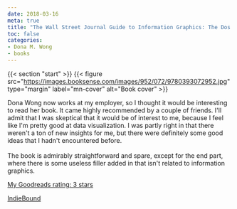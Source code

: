 ```yaml
---
date: 2018-03-16
meta: true
title: "The Wall Street Journal Guide to Information Graphics: The Dos and Don'ts of Presenting Data, Facts, and Figures"
toc: false
categories:
- Dona M. Wong
- books
---
```


{{< section "start" >}}
{{< figure src="https://images.booksense.com/images/952/072/9780393072952.jpg" type="margin" label="mn-cover" alt="Book cover" >}}

Dona Wong now works at my employer, so I thought it would be interesting to read her book. It came highly recommended by a couple of friends. I'll admit that I was skeptical that it would be of interest to me, because I feel like I'm pretty good at data visualization. I was partly right in that there weren't a ton of new insights for me, but there were definitely some good ideas that I hadn't encountered before. <br /><br />The book is admirably straightforward and spare, except for the end part, where there is some useless filler added in that isn't related to information graphics.

[My Goodreads rating: 3 stars](https://www.goodreads.com/review/show/2313139585)  

[IndieBound](https://www.indiebound.org/book/9780393072952)
